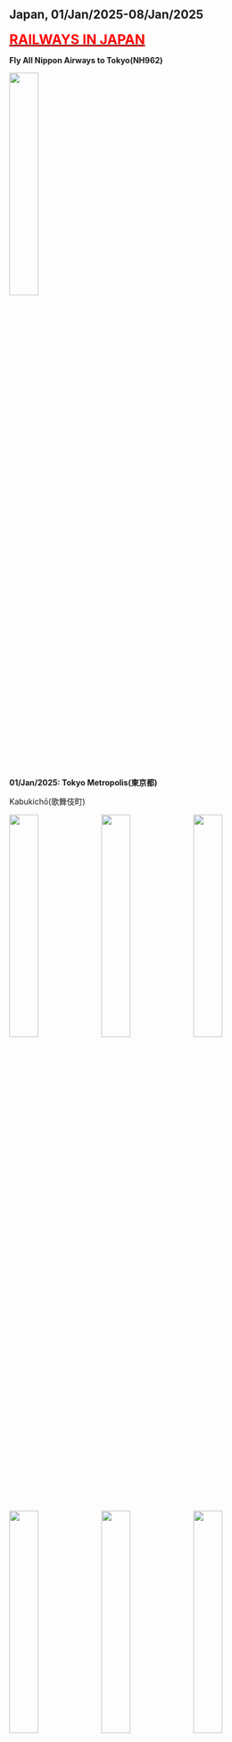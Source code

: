 ## Japan, 01/Jan/2025-08/Jan/2025

**[<font color=red size=5><u>RAILWAYS IN JAPAN</u></font>](https://wqgcx.github.io/transport/20250101JP/JR/)**

**Fly All Nippon Airways to Tokyo(NH962)**

<img src="../20250101JP_photos/IMG_5833.jpeg" width="32%">

**01/Jan/2025: Tokyo Metropolis(東京都)**

Kabukichō(歌舞伎町)

<img src="../20250101JP_photos/IMG_5836.jpeg" width="32%">
<img src="../20250101JP_photos/IMG_5838.jpeg" width="32%">
<img src="../20250101JP_photos/IMG_5835.jpeg" width="32%">
<img src="../20250101JP_photos/IMG_5840.jpeg" width="32%">
<img src="../20250101JP_photos/IMG_5842.jpeg" width="32%">
<img src="../20250101JP_photos/IMG_5846.jpeg" width="32%">
<img src="../20250101JP_photos/IMG_5849.jpeg" width="32%">
<img src="../20250101JP_photos/IMG_5852.jpeg" width="32%">
<img src="../20250101JP_photos/IMG_5853.jpeg" width="32%">
<img src="../20250101JP_photos/IMG_5854.jpeg" width="32%">

**02/Jan/2025: Otaru-shi(小樽市)**

**Fly All Nippon Airways to Hokkaido(NH53)**

Sumiyoshi Shrine(住吉神社)

<img src="../20250101JP_photos/IMG_5858.jpeg" width="32%">
<img src="../20250101JP_photos/IMG_5859.jpeg" width="32%">
<img src="../20250101JP_photos/IMG_5860.jpeg" width="32%">
<img src="../20250101JP_photos/IMG_5861.jpeg" width="32%">
<img src="../20250101JP_photos/IMG_5862.jpeg" width="32%">
<img src="../20250101JP_photos/IMG_5864.jpeg" width="32%">

Marchen Intersection(メルヘン交差点)

<img src="../20250101JP_photos/IMG_5866.jpeg" width="32%">
<img src="../20250101JP_photos/IMG_5868.jpeg" width="32%">

Otaru Music Box Museum(小樽オルゴール堂)

<img src="../20250101JP_photos/IMG_5872.jpeg" width="32%">
<img src="../20250101JP_photos/IMG_5876.jpeg" width="32%">
<img src="../20250101JP_photos/IMG_5878.jpeg" width="32%">
<img src="../20250101JP_photos/IMG_5881.jpeg" width="32%">
<img src="../20250101JP_photos/IMG_5882.jpeg" width="32%">
<img src="../20250101JP_photos/IMG_5885.jpeg" width="32%">

Kitaichi Glass Otaru(北一硝子館)

<img src="../20250101JP_photos/IMG_5887.jpeg" width="32%">
<img src="../20250101JP_photos/IMG_5888.jpeg" width="32%">
<img src="../20250101JP_photos/IMG_5891.jpeg" width="32%">
<img src="../20250101JP_photos/IMG_5893.jpeg" width="32%">
<img src="../20250101JP_photos/IMG_5894.jpeg" width="32%">
<img src="../20250101JP_photos/IMG_5895.jpeg" width="32%">

Street View of Otaru

<img src="../20250101JP_photos/IMG_5898.jpeg" width="32%">
<img src="../20250101JP_photos/IMG_5899.jpeg" width="32%">
<img src="../20250101JP_photos/IMG_5905.jpeg" width="32%">

Otaru Canal(小樽運河)

<img src="../20250101JP_photos/IMG_5903.jpeg" width="32%">
<img src="../20250101JP_photos/IMG_5907.jpeg" width="32%">
<img src="../20250101JP_photos/IMG_5910.jpeg" width="32%">

Tenguyama(天狗山)

<img src="../20250101JP_photos/IMG_5918.jpeg" width="32%">
<img src="../20250101JP_photos/IMG_5919.jpeg" width="32%">
<img src="../20250101JP_photos/IMG_5921.jpeg" width="32%">
<img src="../20250101JP_photos/IMG_5923.jpeg" width="32%">
<img src="../20250101JP_photos/IMG_5926.jpeg" width="32%">
<img src="../20250101JP_photos/IMG_5928.jpeg" width="32%">

**03/Jan/2025: Wakkanai-shi(稚内市)**

North Breakwater Dome(北防波堤ドーム)

<img src="../20250101JP_photos/IMG_5948.jpeg" width="32%">
<img src="../20250101JP_photos/IMG_5952.jpeg" width="32%">
<img src="../20250101JP_photos/IMG_5966.jpeg" width="32%">

Wakkanai Centennial Memorial Tower(開基百年記念塔) and Chihaku Koro Monument(稚泊航路記念碑)

<img src="../20250101JP_photos/IMG_5960.jpeg" width="32%">
<img src="../20250101JP_photos/IMG_5961.jpeg" width="32%">

Japan Coast Guard PL11 Rishiri(日本海上保安庁巡視船 PL11 りしり)

<img src="../20250101JP_photos/IMG_5963.jpeg" width="32%">
<img src="../20250101JP_photos/IMG_5964.jpeg" width="32%">
<img src="../20250101JP_photos/IMG_5965.jpeg" width="32%">

Hokumon Shrine(北門神社)

<img src="../20250101JP_photos/IMG_5967.jpeg" width="32%">
<img src="../20250101JP_photos/IMG_5968.jpeg" width="32%">
<img src="../20250101JP_photos/IMG_5974.jpeg" width="32%">

Cape Sōya(宗谷岬)

<img src="../20250101JP_photos/IMG_5995.jpeg" width="32%">
<img src="../20250101JP_photos/IMG_5999.jpeg" width="32%">
<img src="../20250101JP_photos/IMG_6001.jpeg" width="32%">
<img src="../20250101JP_photos/IMG_5993.jpeg" width="32%">
<img src="../20250101JP_photos/IMG_5988.jpeg" width="32%">
<img src="../20250101JP_photos/IMG_5990.jpeg" width="32%">
<img src="../20250101JP_photos/IMG_6004.jpeg" width="32%">
<img src="../20250101JP_photos/IMG_6007.jpeg" width="32%">
<img src="../20250101JP_photos/IMG_6009.jpeg" width="32%">
<img src="../20250101JP_photos/IMG_6010.jpeg" width="32%">
<img src="../20250101JP_photos/IMG_6011.jpeg" width="32%">
<img src="../20250101JP_photos/IMG_6014.jpeg" width="32%">

**04/Jan/2025: Biei-chō(美瑛町), Furano-shi(富良野市)**

Christmas Tree no Ki(クリスマスツリーの木)

<img src="../20250101JP_photos/IMG_6038.jpeg" width="32%">
<img src="../20250101JP_photos/IMG_6040.jpeg" width="32%">
<img src="../20250101JP_photos/IMG_6043.jpeg" width="32%">

Love Neil's Bell(ラヴニールの鐘)

<img src="../20250101JP_photos/IMG_6054.jpeg" width="32%">
<img src="../20250101JP_photos/IMG_6076.jpeg" width="32%">

Shirahige Waterfalls(白ひげの滝)

<img src="../20250101JP_photos/IMG_6055.jpeg" width="32%">
<img src="../20250101JP_photos/IMG_6056.jpeg" width="32%">
<img src="../20250101JP_photos/IMG_6059.jpeg" width="32%">
<img src="../20250101JP_photos/IMG_6060.jpeg" width="32%">
<img src="../20250101JP_photos/IMG_6062.jpeg" width="32%">
<img src="../20250101JP_photos/IMG_6064.jpeg" width="32%">

Blue Pond(青い池)

<img src="../20250101JP_photos/IMG_6066.jpeg" width="32%">
<img src="../20250101JP_photos/IMG_6068.jpeg" width="32%">
<img src="../20250101JP_photos/IMG_6069.jpeg" width="32%">

Ningle Terrace(ニングルテラス)

<img src="../20250101JP_photos/IMG_6084.jpeg" width="32%">
<img src="../20250101JP_photos/IMG_6088.jpeg" width="32%">
<img src="../20250101JP_photos/IMG_6089.jpeg" width="32%">
<img src="../20250101JP_photos/IMG_6090.jpeg" width="32%">
<img src="../20250101JP_photos/IMG_6091.jpeg" width="32%">
<img src="../20250101JP_photos/IMG_6092.jpeg" width="32%">
<img src="../20250101JP_photos/IMG_6094.jpeg" width="32%">
<img src="../20250101JP_photos/IMG_6095.jpeg" width="32%">
<img src="../20250101JP_photos/IMG_6096.jpeg" width="32%">

**05/Jan/2025: Asahikawa-shi(旭川市), Hakodate-shi(函館市)**

Asahikawa Shrine(旭川神社)

<img src="../20250101JP_photos/IMG_6111.jpeg" width="32%">
<img src="../20250101JP_photos/IMG_6112.jpeg" width="32%">
<img src="../20250101JP_photos/IMG_6114.jpeg" width="32%">

Asahiyama Zoo (旭山動物園)

<img src="../20250101JP_photos/IMG_6125.jpeg" width="32%">
<img src="../20250101JP_photos/IMG_6133.jpeg" width="32%">
<img src="../20250101JP_photos/IMG_6142.jpeg" width="32%">
<img src="../20250101JP_photos/IMG_6149.jpeg" width="32%">
<img src="../20250101JP_photos/IMG_6152.jpeg" width="32%">
<img src="../20250101JP_photos/IMG_6155.jpeg" width="32%">

Mount Hakodate (函館山)

<img src="../20250101JP_photos/IMG_6167.jpeg" width="32%">
<img src="../20250101JP_photos/IMG_6172.jpeg" width="32%">
<img src="../20250101JP_photos/IMG_6178.jpeg" width="32%">

**06/Jan/2025: Hakodate-shi(函館市), Tōyako-chō(洞爺湖町), Noboribetsu-shi(登別市)**

Meijikan(明治館), Kanemori Red Brick Warehouse(金森赤レンガ倉庫) and Hachimanzaka Slope(八幡坂)

<img src="../20250101JP_photos/IMG_6193.jpeg" width="32%">
<img src="../20250101JP_photos/IMG_6196.jpeg" width="32%">
<img src="../20250101JP_photos/IMG_6199.jpeg" width="32%">

Motomachi Church(元町教会), St. John's Church(聖ヨハネ教会) and Holy Resurrection Orthodox Church(ハリストス正教会)

<img src="../20250101JP_photos/IMG_6201.jpeg" width="32%">
<img src="../20250101JP_photos/IMG_6204.jpeg" width="32%">
<img src="../20250101JP_photos/IMG_6205.jpeg" width="32%">

Old Public Hall of Hakodate Ward(旧函館区公会堂)

<img src="../20250101JP_photos/IMG_6209.jpeg" width="32%">
<img src="../20250101JP_photos/IMG_6213.jpeg" width="32%">
<img src="../20250101JP_photos/IMG_6222.jpeg" width="32%">

Former Hakodate Branch Office of Hokkaido Government(旧北海道庁函館支庁庁舎) and Former Storehouse for Books of the Hakodate Branch of the Colonial Bureau(旧開拓使函館支庁書籍庫)

<img src="../20250101JP_photos/IMG_6211.jpeg" width="32%">
<img src="../20250101JP_photos/IMG_6216.jpeg" width="32%">
<img src="../20250101JP_photos/IMG_6212.jpeg" width="32%">

Former British Consulate of Hakodate(函館市旧イギリス領事館)

<img src="../20250101JP_photos/IMG_6217.jpeg" width="32%">
<img src="../20250101JP_photos/IMG_6224.jpeg" width="32%">

Goryōkaku(五稜郭)

<img src="../20250101JP_photos/IMG_6225.jpeg" width="32%">
<img src="../20250101JP_photos/IMG_6227.jpeg" width="32%">
<img src="../20250101JP_photos/IMG_6243.jpeg" width="32%">

Hakodate Magistrate's Office(箱館奉行所)

<img src="../20250101JP_photos/IMG_6234.jpeg" width="32%">
<img src="../20250101JP_photos/IMG_6242.jpeg" width="32%">
<img src="../20250101JP_photos/IMG_6235.jpeg" width="32%">
<img src="../20250101JP_photos/IMG_6236.jpeg" width="32%">
<img src="../20250101JP_photos/IMG_6238.jpeg" width="32%">
<img src="../20250101JP_photos/IMG_6241.jpeg" width="32%">

Lake Tōya(洞爺湖)

<img src="../20250101JP_photos/IMG_6247.jpeg" width="32%">
<img src="../20250101JP_photos/IMG_6248.jpeg" width="32%">
<img src="../20250101JP_photos/IMG_6249.jpeg" width="32%">
<img src="../20250101JP_photos/IMG_6250.jpeg" width="32%">
<img src="../20250101JP_photos/IMG_6251.jpeg" width="32%">
<img src="../20250101JP_photos/IMG_6252.jpeg" width="32%">

Dai-ichi Takimotokan: Kaiseki(第一滝本館: 懐石)

<img src="../20250101JP_photos/IMG_6260.jpeg" width="32%">
<img src="../20250101JP_photos/IMG_6261.jpeg" width="32%">
<img src="../20250101JP_photos/IMG_6262.jpeg" width="32%">
<img src="../20250101JP_photos/IMG_6263.jpeg" width="32%">
<img src="../20250101JP_photos/IMG_6264.jpeg" width="32%">
<img src="../20250101JP_photos/IMG_6265.jpeg" width="32%">
<img src="../20250101JP_photos/IMG_6267.jpeg" width="32%">
<img src="../20250101JP_photos/IMG_6268.jpeg" width="32%">

**07/Jan/2025: Noboribetsu-shi(登別市), Sapporo-shi(札幌市)**

Dai-ichi Takimotokan: Breakfast

<img src="../20250101JP_photos/IMG_6271.jpeg" width="32%">

Jigokudani(地獄谷)

<img src="../20250101JP_photos/IMG_6279.jpeg" width="32%">
<img src="../20250101JP_photos/IMG_6282.jpeg" width="32%">
<img src="../20250101JP_photos/IMG_6294.jpeg" width="32%">

Former Hokkaido Government Office(北海道庁旧本庁舎), Sapporo CClock Tower(札幌市時計台) and Sapporo TV Tower(さっぽろテレビ塔)

<img src="../20250101JP_photos/IMG_6300.jpeg" width="32%">
<img src="../20250101JP_photos/IMG_6301.jpeg" width="32%">
<img src="../20250101JP_photos/IMG_6304.jpeg" width="32%">

Hokkaido Shrine(北海道神宮)

<img src="../20250101JP_photos/IMG_6308.jpeg" width="32%">
<img src="../20250101JP_photos/IMG_6309.jpeg" width="32%">
<img src="../20250101JP_photos/IMG_6306.jpeg" width="32%">

Shiroi Koibito Park(白い恋人パーク)

<img src="../20250101JP_photos/IMG_6318.jpeg" width="32%">
<img src="../20250101JP_photos/IMG_6320.jpeg" width="32%">
<img src="../20250101JP_photos/IMG_6321.jpeg" width="32%">
<img src="../20250101JP_photos/IMG_6314.jpeg" width="32%">
<img src="../20250101JP_photos/IMG_6315.jpeg" width="32%">
<img src="../20250101JP_photos/IMG_6312.jpeg" width="32%">

Night View of Sapporo

<img src="../20250101JP_photos/IMG_6324.jpeg" width="32%">
<img src="../20250101JP_photos/IMG_6326.jpeg" width="32%">
<img src="../20250101JP_photos/IMG_6328.jpeg" width="32%">
<img src="../20250101JP_photos/IMG_6330.jpeg" width="32%">
<img src="../20250101JP_photos/IMG_6333.jpeg" width="32%">
<img src="../20250101JP_photos/IMG_6334.jpeg" width="32%">

**Fly AirDo to Tokyo(HD38)**

**08/Jan/2025: Tokyo Metropolis(東京都)**

**Fly All Nippon Airways to Beijing(NH961)**

<img src="../20250101JP_photos/IMG_6338.jpeg" width="32%">
<img src="../20250101JP_photos/IMG_6337.jpeg" width="32%">

**Ramen in Hokkaido(Asahikawa Soy Sauce Ramen and Sapporo Miso ramen)**

<img src="../20250101JP_photos/IMG_6103.jpeg" width="32%">
<img src="../20250101JP_photos/IMG_6325.jpeg" width="32%">

**Click [here](https://wqgcx.github.io/transport/) to go back.**
